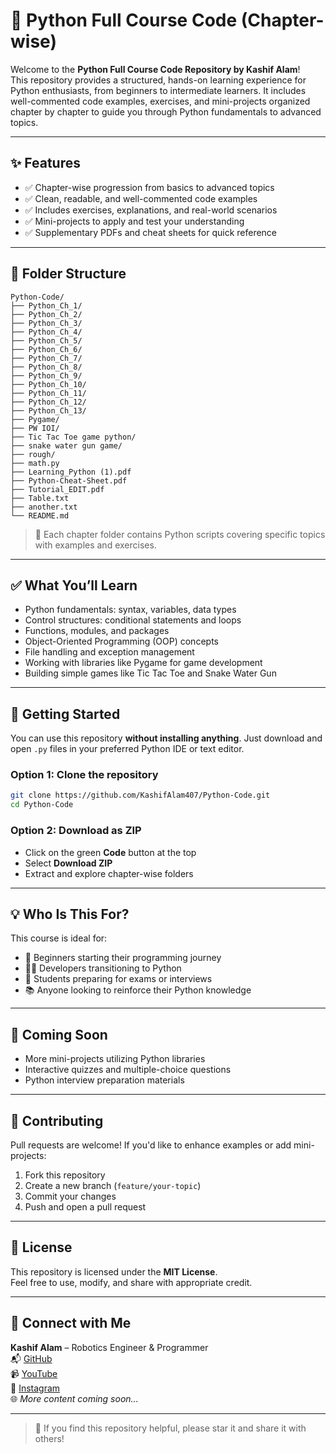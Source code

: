 # 🐍 Python Full Course Code (Chapter-wise)

Welcome to the **Python Full Course Code Repository by Kashif Alam**!  
This repository provides a structured, hands-on learning experience for Python enthusiasts, from beginners to intermediate learners. It includes well-commented code examples, exercises, and mini-projects organized chapter by chapter to guide you through Python fundamentals to advanced topics.

---

## ✨ Features

- ✅ Chapter-wise progression from basics to advanced topics  
- ✅ Clean, readable, and well-commented code examples  
- ✅ Includes exercises, explanations, and real-world scenarios  
- ✅ Mini-projects to apply and test your understanding  
- ✅ Supplementary PDFs and cheat sheets for quick reference  

---

## 📂 Folder Structure

```
Python-Code/
├── Python_Ch_1/
├── Python_Ch_2/
├── Python_Ch_3/
├── Python_Ch_4/
├── Python_Ch_5/
├── Python_Ch_6/
├── Python_Ch_7/
├── Python_Ch_8/
├── Python_Ch_9/
├── Python_Ch_10/
├── Python_Ch_11/
├── Python_Ch_12/
├── Python_Ch_13/
├── Pygame/
├── PW IOI/
├── Tic Tac Toe game python/
├── snake water gun game/
├── rough/
├── math.py
├── Learning_Python (1).pdf
├── Python-Cheat-Sheet.pdf
├── Tutorial_EDIT.pdf
├── Table.txt
├── another.txt
└── README.md
```

> 📌 Each chapter folder contains Python scripts covering specific topics with examples and exercises.

---

## ✅ What You’ll Learn

- Python fundamentals: syntax, variables, data types  
- Control structures: conditional statements and loops  
- Functions, modules, and packages  
- Object-Oriented Programming (OOP) concepts  
- File handling and exception management  
- Working with libraries like Pygame for game development  
- Building simple games like Tic Tac Toe and Snake Water Gun  

---

## 🚀 Getting Started

You can use this repository **without installing anything**. Just download and open `.py` files in your preferred Python IDE or text editor.

### Option 1: Clone the repository
```bash
git clone https://github.com/KashifAlam407/Python-Code.git
cd Python-Code
```

### Option 2: Download as ZIP
- Click on the green **Code** button at the top
- Select **Download ZIP**
- Extract and explore chapter-wise folders

---

## 💡 Who Is This For?

This course is ideal for:
- 🔰 Beginners starting their programming journey  
- 👨‍💻 Developers transitioning to Python  
- 🧠 Students preparing for exams or interviews  
- 📚 Anyone looking to reinforce their Python knowledge  

---

## 🧠 Coming Soon

- More mini-projects utilizing Python libraries  
- Interactive quizzes and multiple-choice questions  
- Python interview preparation materials  

---

## 🤝 Contributing

Pull requests are welcome! If you'd like to enhance examples or add mini-projects:
1. Fork this repository  
2. Create a new branch (`feature/your-topic`)  
3. Commit your changes  
4. Push and open a pull request  

---

## 📜 License

This repository is licensed under the **MIT License**.  
Feel free to use, modify, and share with appropriate credit.

---

## 🙌 Connect with Me

**Kashif Alam** – Robotics Engineer & Programmer  
📬 [GitHub](https://github.com/KashifAlam407)  
📹 [YouTube](https://www.youtube.com/@kashifalam)  
📸 [Instagram](https://instagram.com/kashifalam407)  
🌐 _More content coming soon..._

---

> 🌟 If you find this repository helpful, please star it and share it with others!
